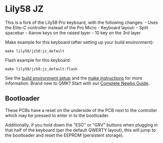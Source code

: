 # Lily58 JZ

This is a fork of the Lily58 Pro keyboard, with the following changes:
    - Uses the Elite-C controller instead of the Pro Micro
    - Keyboard layout:
        - Split spacebar
        - Aarow keys on the raised layer
        - 10 key on the 3rd layer

Make example for this keyboard (after setting up your build environment):

    make lily58/jz58:jz_default

Flash example for this keyboard:

    make lily58/jz58:jz_default:flash

See the [build environment setup](https://docs.qmk.fm/#/getting_started_build_tools) and the [make instructions](https://docs.qmk.fm/#/getting_started_make_guide) for more information. Brand new to QMK? Start with our [Complete Newbs Guide](https://docs.qmk.fm/#/newbs).

## Bootloader

These PCBs have a reset on the underside of the PCB next to the controller which may be pressed to enter in to the bootloader.

Additionally, if you hold down the "ESC" or "GRV" buttons when plugging in that half of the keyboard (per the default QWERTY layout), this will jump to the bootloader and reset the EEPROM (persistent storage).
